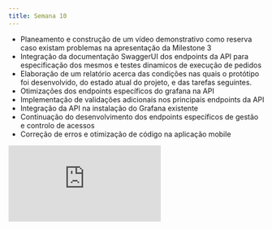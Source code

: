 ```yaml
---
title: Semana 10
---
```


- Planeamento e construção de um vídeo demonstrativo como reserva caso existam problemas na apresentação da Milestone 3
- Integração da documentação SwaggerUI dos endpoints da API para especificação dos mesmos e testes dinamicos de execução de pedidos
- Elaboração de um relatório acerca das condições nas quais o protótipo foi desenvolvido, do estado atual do projeto, e das tarefas seguintes.
- Otimizações dos endpoints específicos do grafana na API
- Implementação de validações adicionais nos principais endpoints da API
- Integração da API na instalação do Grafana existente
- Continuação do desenvolvimento dos endpoints específicos de gestão e controlo de acessos
- Correção de erros e otimização de código na aplicação mobile

<div class="video-container">
  <iframe src="https://www.youtube.com/embed/haGXzBnWsdA" frameborder="0" allow="accelerometer; autoplay; encrypted-media; gyroscope; picture-in-picture" allowfullscreen></iframe>
</div>